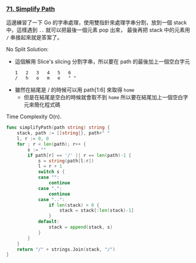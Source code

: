 ### [71. Simplify Path]

這邊練習了一下 Go 的字串處理，使用雙指針來處理字串分割，放到一個 stack 中，這樣遇到 `..` 就可以把最後一個元素 pop 出來，
最後再把 stack 中的元素用 `/` 串接起來就是答案了。

No Split Solution:
-   這個解用 Slice's slicing 分割字串，所以要在 path 的最後加上一個空白字元
	```
	1	2	3	4	5	6
	/	h	o	m	e	" "
	```
-	雖然在結尾是 / 的時候可以用 path[1:6] 來取得 `home`
	-	但是在結尾是空白的時候就會取不到 `home` 所以要在結尾加上一個空白字元來簡化程式碼

Time Complexity O(n).

```go
func simplifyPath(path string) string {
	stack, path := []string{}, path+" "
	l, r := 0, 0
	for ; r < len(path); r++ {
		s := ""
		if path[r] == '/' || r == len(path)-1 {
			s = string(path[l:r])
			l = r + 1
			switch s {
			case "":
				continue
			case ".":
				continue
			case "..":
				if len(stack) > 0 {
					stack = stack[:len(stack)-1]
				}
			default:
				stack = append(stack, s)
			}
		}
	}
	return "/" + strings.Join(stack, "/")
}
```

[71. Simplify Path]: https://leetcode.com/problems/simplify-path/